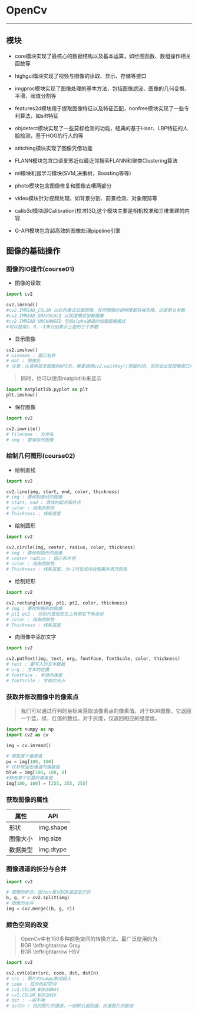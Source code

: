 # OpenCv  

---  

## 模块  

- core模块实现了最核心的数据结构以及基本运算，如绘图函数、数组操作相关函数等
- highgui模块实现了视频与图像的读取、显示、存储等接口
- imgproc模块实现了图像处理的基本方法，包括图像滤波、图像的几何变换、平滑、阀值分割等

- features2d模块用于提取图像特征以及特征匹配，nonfree模块实现了一些专利算法，如sift特征
- objdetect模块实现了一些莫标检测的功能，经典的基于Haar、LBP特征的人脸检测，基于HOG的行人的等
- stitching模块实现了图像凭借功能
- FLANN模块包含口语爱苏近似最近邻搜索FLANN和聚类Clustering算法
- ml模块机器学习模块(SVM,决策树，Boosting等等)
- photo模块包含图像修复和图像去嘈两部分
- video模块针对视频处理，如背景分割、前景检测、对象跟踪等
- calib3d模块即Calibration(校准)3D,这个模块主要是相机校准和三维重建的内容
- G-API模块包含超高效的图像处理pipeline引擎  


## 图像的基础操作  

### 图像的IO操作(course01)

- 图像的读取

```python
import cv2

cv2.imread()
#cv2.IMREAD_COLOR 以彩色模式加载图像，任何图像的透明度都将被忽略。这是默认参数
#cv2.IMREAD_GRAYSCALE 以灰度模式加载图像
#cv2.IMREAD_UNCHANGED 包括alpha通道的加载图像模式
#可以使用1、0、-1来分别表示上面的三个参数
```

- 显示图像
```python
cv2.imshow()
# winname : 窗口名称
# mat : 图像名
# 注意：在调用显示图像的API后，需要调用cv2.waitKey()预留时间，否则会出现图像窗口闪退的情况
```
> 同时，也可以使用matplotlib来显示

```python
import matplotlib.pyplot as plt
plt.imshow()
```

- 保存图像

```python
import cv2

cv2.imwrite()
# filename : 文件名
# img : 要保存的图像
```

### 绘制几何图形(course02)

- 绘制直线

```python
import cv2

cv2.line(img, start, end, color, thickness)
# img : 要绘制直线的图像
# start, end : 直线的起点和终点
# color : 线条的颜色
# Thickness : 线条宽度
```  

- 绘制圆形

```python
import cv2

cv2.circle(img, center, radius, color, thickness)
# img : 要绘制圆形的图像
# center radius : 圆心和半径
# color : 线条的颜色
# Thickness : 线条宽度，为-1时生成闭合图案并填充颜色
```

- 绘制矩形

```python
import cv2

cv2.rectangle(img, pt1, pt2, color, thickness)
# img : 要绘制图形的图像
# pt1 pt2 : 分别代表矩形左上角和右下角坐标
# color : 线条的颜色
# Thickness : 线条宽度
```

- 向图像中添加文字

```python
import cv2

cv2.putText(img, text, org, fontFace, fontScale, color, thickness)
# text : 要写入的文本数据
# org : 文本的位置
# fontFace : 字体的类型
# fontScale : 字体的大小
```

### 获取并修改图像中的像素点
> 我们可以通过行列的坐标来获取该像素点的像素值。对于BGR图像，它返回一个蓝，绿，红值的数组。对于灰度，仅返回相应的强度值。

```python
import numpy as np
import cv2 as cv

img = cv.imread()

# 获取某个像素值
px = img[100, 100]
# 仅获取蓝色通道的强度值
blue = img[100, 100, 0]
#修改某个位置的像素值
img[100, 100] = [255, 255, 255]
```

### 获取图像的属性
| 属性 | API | 
| --- | --- | 
| 形状 | img.shape | 
| 图像大小 | img.size | 
| 数据类型 | img.dtype |

### 图像通道的拆分与合并

```python
import cv2

# 图像的拆分，因为cv是以BGR通道显示的
b, g, r = cv2.split(img)
# 图像的合并
img = cv2.merge((b, g, r))
```

### 颜色空间的改变
> OpenCv中有150多种颜色空间的转换方法。最广泛使用的为：  
> BGR \leftrightarrow Gray  
> BGR \leftrightarrow HSV

```python
import cv2

cv2.cvtColor(src, code, dst, dstCn)
# src : 图片的numpy数组输入
# code : 目的色彩空间
# cv2.COLOR_BGR2GRAY
# cv2.COLOR_BGR2HSV
# dst : 一般不用
# dstCn : 目的图片的通道，一般默认返回值，灰度图片的数组
```